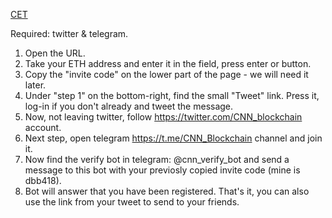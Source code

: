 [CET](http://r.cetoken.me/invite?c=dbb418)

Required: twitter & telegram.

1. Open the URL. 
2. Take your ETH address and enter it in the field, press enter or button.
3. Copy the "invite code" on the lower part of the page - we will need it later. 
4. Under "step 1" on the bottom-right, find the small "Tweet" link. Press it, log-in if you don't already and tweet the message. 
5. Now, not leaving twitter, follow https://twitter.com/CNN_blockchain account. 
6. Next step, open telegram https://t.me/CNN_Blockchain channel and join it. 
7. Now find the verify bot in telegram: @cnn_verify_bot and send a message to this bot with your previosly copied invite code (mine is dbb418). 
8. Bot will answer that you have been registered. That's it, you can also use the link from your tweet to send to your friends.
